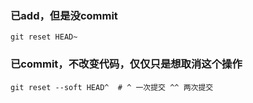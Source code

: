 ### 已add，但是没commit
```
git reset HEAD~
```
### 已commit，不改变代码，仅仅只是想取消这个操作
```
git reset --soft HEAD^  # ^ 一次提交 ^^ 两次提交
```
